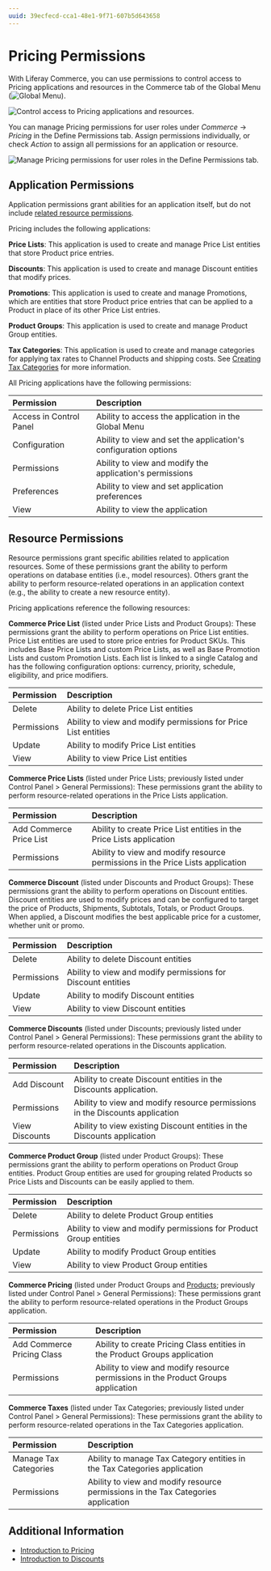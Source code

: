 ```yaml
---
uuid: 39ecfecd-cca1-48e1-9f71-607b5d643658
---
```

# Pricing Permissions

With Liferay Commerce, you can use permissions to control access to Pricing applications and resources in the Commerce tab of the Global Menu (![Global Menu](../../images/icon-applications-menu.png)).

![Control access to Pricing applications and resources.](./pricing-permissions/images/01.png)

You can manage Pricing permissions for user roles under *Commerce* &rarr; *Pricing* in the Define Permissions tab. Assign permissions individually, or check *Action* to assign all permissions for an application or resource.

![Manage Pricing permissions for user roles in the Define Permissions tab.](./pricing-permissions/images/02.png)

## Application Permissions

Application permissions grant abilities for an application itself, but do not include [related resource permissions](#resource-permissions).

Pricing includes the following applications:

**Price Lists**: This application is used to create and manage Price List entities that store Product price entries.

**Discounts**: This application is used to create and manage Discount entities that modify prices.

**Promotions**: This application is used to create and manage Promotions, which are entities that store Product price entries that can be applied to a Product in place of its other Price List entries.

**Product Groups**: This application is used to create and manage Product Group entities.

**Tax Categories**: This application is used to create and manage categories for applying tax rates to Channel Products and shipping costs. See [Creating Tax Categories](../../pricing/configuring-taxes/creating-tax-categories.md) for more information.

All Pricing applications have the following permissions:

| Permission | Description |
| :--- | :--- |
| Access in Control Panel | Ability to access the application in the Global Menu |
| Configuration | Ability to view and set the application's configuration options |
| Permissions | Ability to view and modify the application's permissions |
| Preferences | Ability to view and set application preferences |
| View | Ability to view the application |

## Resource Permissions

Resource permissions grant specific abilities related to application resources. Some of these permissions grant the ability to perform operations on database entities (i.e., model resources). Others grant the ability to perform resource-related operations in an application context (e.g., the ability to create a new resource entity).

Pricing applications reference the following resources:

**Commerce Price List** (listed under Price Lists and Product Groups): These permissions grant the ability to perform operations on Price List entities. Price List entities are used to store price entries for Product SKUs. This includes Base Price Lists and custom Price Lists, as well as Base Promotion Lists and custom Promotion Lists. Each list is linked to a single Catalog and has the following configuration options: currency, priority, schedule, eligibility, and price modifiers.

| Permission | Description |
| :--- | :--- |
| Delete | Ability to delete Price List entities |
| Permissions | Ability to view and modify permissions for Price List entities |
| Update | Ability to modify Price List entities |
| View | Ability to view Price List entities |

**Commerce Price Lists** (listed under Price Lists; previously listed under Control Panel > General Permissions): These permissions grant the ability to perform resource-related operations in the Price Lists application.

| Permission | Description |
| :--- | :--- |
| Add Commerce Price List | Ability to create Price List entities in the Price Lists application |
| Permissions | Ability to view and modify resource permissions in the Price Lists application |

**Commerce Discount** (listed under Discounts and Product Groups): These permissions grant the ability to perform operations on Discount entities. Discount entities are used to modify prices and can be configured to target the price of Products, Shipments, Subtotals, Totals, or Product Groups. When applied, a Discount modifies the best applicable price for a customer, whether unit or promo.

| Permission | Description |
| :--- | :--- |
| Delete | Ability to delete Discount entities |
| Permissions | Ability to view and modify permissions for Discount entities |
| Update | Ability to modify Discount entities |
| View | Ability to view Discount entities |

**Commerce Discounts** (listed under Discounts; previously listed under Control Panel > General Permissions): These permissions grant the ability to perform resource-related operations in the Discounts application.

| Permission | Description |
| :--- | :--- |
| Add Discount | Ability to create Discount entities in the Discounts application. |
| Permissions | Ability to view and modify resource permissions in the Discounts application |
| View Discounts | Ability to view existing Discount entities in the Discounts application |

**Commerce Product Group** (listed under Product Groups): These permissions grant the ability to perform operations on Product Group entities. Product Group entities are used for grouping related Products so Price Lists and Discounts can be easily applied to them.

| Permission | Description |
| :--- | :--- |
| Delete | Ability to delete Product Group entities |
| Permissions | Ability to view and modify permissions for Product Group entities |
| Update | Ability to modify Product Group entities |
| View | Ability to view Product Group entities |

**Commerce Pricing** (listed under Product Groups and [Products](./product-management-permissions.md); previously listed under Control Panel > General Permissions): These permissions grant the ability to perform resource-related operations in the Product Groups application.

| Permission | Description |
| :--- | :--- |
| Add Commerce Pricing Class | Ability to create Pricing Class entities in the Product Groups application |
| Permissions | Ability to view and modify resource permissions in the Product Groups application |

**Commerce Taxes** (listed under Tax Categories; previously listed under Control Panel > General Permissions): These permissions grant the ability to perform resource-related operations in the Tax Categories application.

| Permission | Description |
| :--- | :--- |
| Manage Tax Categories | Ability to manage Tax Category entities in the Tax Categories application |
| Permissions | Ability to view and modify resource permissions in the Tax Categories application |

## Additional Information

* [Introduction to Pricing](../../pricing/introduction-to-pricing.md)
* [Introduction to Discounts](../../pricing/promoting-products/introduction-to-discounts.md)
